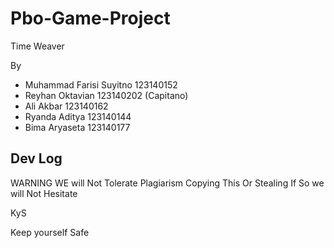 # Pbo-Game-Project
Time Weaver

By 
-  Muhammad Farisi Suyitno 123140152
-  Reyhan Oktavian 123140202 (Capitano)
-  Ali Akbar 123140162
-  Ryanda Aditya 123140144
-  Bima Aryaseta 123140177

Dev Log
-

WARNING
WE will Not Tolerate Plagiarism Copying This Or Stealing
If So we will Not Hesitate

KyS

Keep yourself Safe
